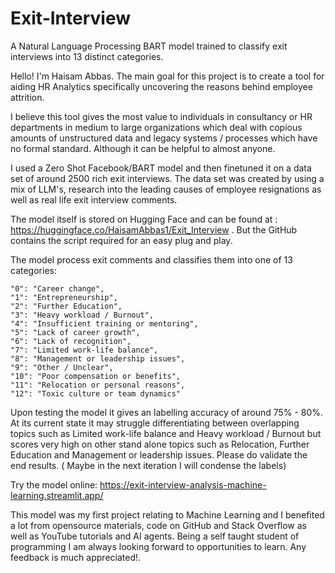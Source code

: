 # Exit-Interview
A Natural Language Processing BART model trained to classify exit interviews into 13 distinct categories.

Hello! I'm Haisam Abbas. The main goal for this project is to create a tool for aiding HR Analytics specifically uncovering the reasons behind employee attrition. 

I believe this tool gives the most value to individuals in consultancy or HR departments in medium to large organizations which deal with copious amounts of unstructured data and legacy systems / processes which have no formal standard. Although it can be helpful to almost anyone.

I used a Zero Shot Facebook/BART model and then finetuned it on a data set of around 2500 rich exit interviews. The data set was created by using a mix of LLM's, research into the leading causes of employee resignations as well as real life exit interview comments.

The model itself is stored on Hugging Face and can be found at : https://huggingface.co/HaisamAbbas1/Exit_Interview . But the GitHub contains the script required for an easy plug and play.

The model process exit comments and classifies them into one of 13 categories:

    "0": "Career change",
    "1": "Entrepreneurship",
    "2": "Further Education",
    "3": "Heavy workload / Burnout",
    "4": "Insufficient training or mentoring",
    "5": "Lack of career growth",
    "6": "Lack of recognition",
    "7": "Limited work-life balance",
    "8": "Management or leadership issues",
    "9": "Other / Unclear",
    "10": "Poor compensation or benefits",
    "11": "Relocation or personal reasons",
    "12": "Toxic culture or team dynamics"


Upon testing the model it gives an labelling accuracy of around 75% - 80%. At its current state it may struggle differentiating between overlapping topics such as Limited work-life balance and Heavy workload / Burnout but scores very high on other stand alone topics such as Relocation, Further Education and Management or leadership issues. Please do validate the end results. ( Maybe in the next iteration I will condense the labels)

Try the model online: https://exit-interview-analysis-machine-learning.streamlit.app/

This model was my first project relating to Machine Learning and I benefited a lot from opensource materials, code on GitHub and Stack Overflow as well as YouTube tutorials and AI agents.
Being a self taught student of programming I am always looking forward to opportunities to learn. Any feedback is much appreciated!. 
